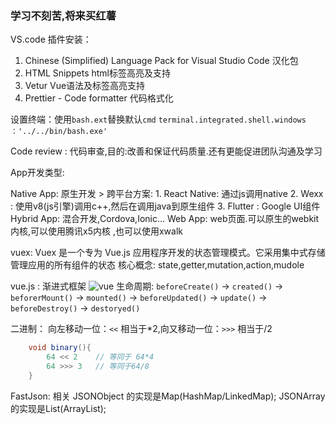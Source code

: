 ### 学习不刻苦,将来买红薯

VS.code 插件安装：
1. Chinese (Simplified) Language Pack for Visual Studio Code 汉化包
2. HTML Snippets html标签高亮及支持
3. Vetur Vue语法及标签高亮支持
4. Prettier - Code formatter 代码格式化


设置终端：使用`bash.ext`替换默认`cmd`
`terminal.integrated.shell.windows ：'../../bin/bash.exe'`

Code review : 代码审查,目的:改善和保证代码质量.还有更能促进团队沟通及学习

App开发类型:

Native App: 原生开发
    > 跨平台方案: 
    1. React Native: 通过js调用native
    2. Wexx : 使用v8(js引擎)调用c++,然后在调用java到原生组件
    3. Flutter : Google UI组件
Hybrid App: 混合开发,Cordova,Ionic...
Web App: web页面.可以原生的webkit内核,可以使用腾讯x5内核 ,也可以使用xwalk

vuex: Vuex 是一个专为 Vue.js 应用程序开发的状态管理模式。它采用集中式存储管理应用的所有组件的状态
核心概念: state,getter,mutation,action,mudole

vue.js : 渐进式框架
![vue](https://cn.vuejs.org/images/lifecycle.png)
生命周期: `beforeCreate()` -> `created()` -> `beforerMount()` -> `mounted()` -> `beforeUpdated()` -> `update()` -> `beforeDestroy()` -> `destoryed()`

二进制：
向左移动一位：`<<` 相当于*2,向又移动一位：`>>>` 相当于/2

```java
    void binary(){
        64 << 2    // 等同于 64*4
        64 >>> 3   // 等同于64/8
    }
```

FastJson: 相关
JSONObject 的实现是Map(HashMap/LinkedMap); JSONArray 的实现是List(ArrayList);